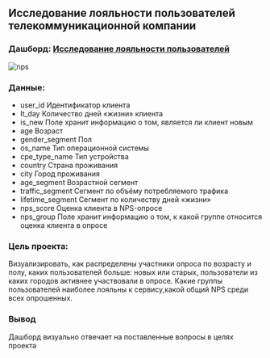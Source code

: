 ## Исследование лояльности пользователей телекоммуникационной компании

### Дашборд:  [Исследование лояльности пользователей](https://public.tableau.com/views/NPS_16759507026510/Dashboard1?:language=en-US&:display_count=n&:origin=viz_share_link)

![nps](https://github.com/Elenavasko/Project-/assets/130385210/a23008cd-7a34-4c8e-a49d-b64121181b8c)
### Данные:
- user_id	Идентификатор клиента
- lt_day	Количество дней «жизни» клиента
- is_new	Поле хранит информацию о том, является ли клиент новым
- age	Возраст
- gender_segment	Пол 
- os_name	Тип операционной системы
- cpe_type_name	Тип устройства
- country	Страна проживания
- city	Город проживания
- age_segment	Возрастной сегмент
- traffic_segment	Сегмент по объёму потребляемого трафика
- lifetime_segment	Сегмент по количеству дней «жизни»
- nps_score	Оценка клиента в NPS-опросе
- nps_group	Поле хранит информацию о том, к какой группе относится оценка клиента в опросе

### Цель проекта:
Визуализировать, как распределены участники опроса по возрасту и полу, каких пользователей больше: новых или старых, пользователи из каких городов активнее участвовали в опросе.
Какие группы пользователей наиболее лояльны к сервису,какой общий NPS среди всех опрошенных.
### Вывод
Дашборд визуально отвечает на поставленные вопросы в целях проекта
